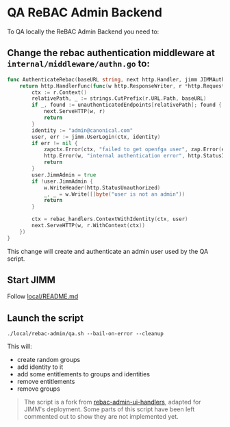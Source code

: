 # QA ReBAC Admin Backend

To QA locally the ReBAC Admin Backend you need to:

## Change the rebac authentication middleware at `internal/middleware/authn.go` to:
```go
func AuthenticateRebac(baseURL string, next http.Handler, jimm JIMMAuthner) http.Handler {
	return http.HandlerFunc(func(w http.ResponseWriter, r *http.Request) {
		ctx := r.Context()
		relativePath, _ := strings.CutPrefix(r.URL.Path, baseURL)
		if _, found := unauthenticatedEndpoints[relativePath]; found {
			next.ServeHTTP(w, r)
			return
		}
		identity := "admin@canonical.com"
		user, err := jimm.UserLogin(ctx, identity)
		if err != nil {
			zapctx.Error(ctx, "failed to get openfga user", zap.Error(err))
			http.Error(w, "internal authentication error", http.StatusInternalServerError)
			return
		}
		user.JimmAdmin = true
		if !user.JimmAdmin {
			w.WriteHeader(http.StatusUnauthorized)
			_, _ = w.Write([]byte("user is not an admin"))
			return
		}

		ctx = rebac_handlers.ContextWithIdentity(ctx, user)
		next.ServeHTTP(w, r.WithContext(ctx))
	})
}
```
This change will create and authenticate an admin user used by the QA script.

## Start JIMM

Follow [local/README.md](../README.md)

## Launch the script

`./local/rebac-admin/qa.sh --bail-on-error --cleanup`

This will:
- create random groups
- add identity to it
- add some entitlements to groups and identities
- remove entitlements
- remove groups


> The script is a fork from [rebac-admin-ui-handlers](https://github.com/canonical/rebac-admin-ui-handlers/blob/main/_example/test.sh), adapted for JIMM's deployment. Some parts of this script have been left commented out to show they are not implemented yet.